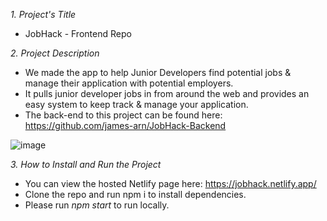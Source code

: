 *1. Project's Title*
- JobHack - Frontend Repo

*2. Project Description*

- We made the app to help Junior Developers find potential jobs & manage their application with potential employers. 
- It pulls junior developer jobs in from around the web and provides an easy system to keep track & manage your application.
- The back-end to this project can be found here: https://github.com/james-arn/JobHack-Backend

![image](https://user-images.githubusercontent.com/90621208/146789619-8663e30b-1287-4324-9bcb-0bdf693be940.png)


*3. How to Install and Run the Project*
- You can view the hosted Netlify page here: https://jobhack.netlify.app/
- Clone the repo and run npm i to install dependencies.
- Please run *npm start* to run locally.
